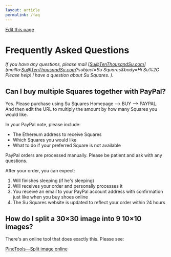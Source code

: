 ```yaml
---
layout: article
permalink: /faq
---
```


[Edit this page](https://github.com/su-squares/tenthousandsu.com/blob/master/faq.md)

# Frequently Asked Questions

*If you have any questions, please mail [Su@TenThousandSu.com](mailto:Su@TenThousandSu.com?subject=Su Squares&body=Hi Su%2C Please help! I have a question about Su Squares. ).*

## Can I buy multiple Squares together with PayPal?

Yes. Please purchase using Su Squares Homepage --> BUY --> PAYPAL. And then edit the URL to multiply the amount by how many Squares you would like.

In your PayPal note, please include:

- The Ethereum address to receive Squares
- Which Squares you would like
- What to do if your preferred Square is not available

PayPal orders are processed manually. Please be patient and ask with any questions.

After your order, you can expect:

1. Will finishes sleeping (if he's sleeping)
2. Will receives your order and personally processes it
3. You receive an email to your PayPal account address with confirmation just like when you buy shoes online
4. The Su Squares website is updated to reflect your order within 24 hours

## How do I split a 30×30 image into 9 10×10 images?

There's an online tool that does exactly this. Please see:

[PineTools&mdash;Split image online](https://pinetools.com/split-image)


